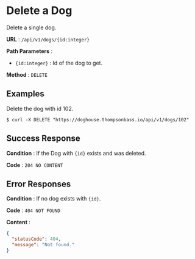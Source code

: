# Delete a Dog

Delete a single dog.

**URL** : `/api/v1/dogs/{id:integer}`

**Path Parameters** :

- `{id:integer}` : Id of the dog to get.

**Method** : `DELETE`

## Examples

Delete the dog with id 102.

`$ curl -X DELETE "https://doghouse.thompsonbass.io/api/v1/dogs/102"`

## Success Response

**Condition** : If the Dog with `{id}` exists and was deleted.

**Code** : `204 NO CONTENT`

## Error Responses

**Condition** : If no dog exists with `{id}`.

**Code** : `404 NOT FOUND`

**Content** :

```json
{
  "statusCode": 404,
  "message": "Not found."
}
```
